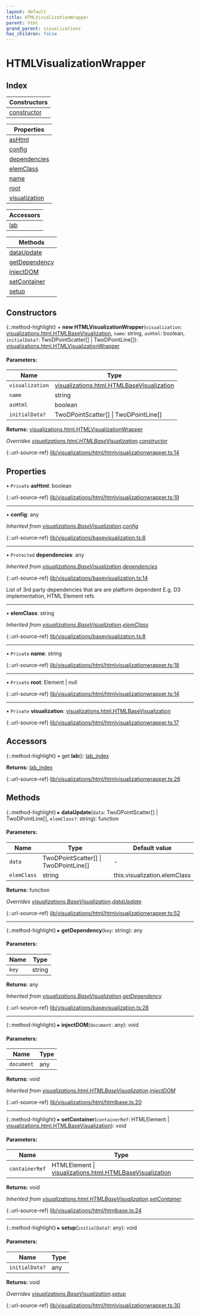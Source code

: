 ```yaml
---
layout: default
title: HTMLVisualizationWrapper
parent: html
grand_parent: visualizations
has_children: false
---
```


# HTMLVisualizationWrapper

## Index

| Constructors |
|-----------|
| [constructor](#constructor) |

| Properties |
|-----------|
| [asHtml](#ashtml) |
| [config](#config) |
| [dependencies](#dependencies) |
| [elemClass](#elemclass) |
| [name](#name) |
| [root](#root) |
| [visualization](#visualization) |

| Accessors |
|-----------|
| [lab](#lab) |

| Methods |
|-----------|
| [dataUpdate](#dataupdate) |
| [getDependency](#getdependency) |
| [injectDOM](#injectdom) |
| [setContainer](#setcontainer) |
| [setup](#setup) |

## Constructors

{:.method-highlight}
\+ **new HTMLVisualizationWrapper**(`visualization`: [visualizations.html.HTMLBaseVisualization](../visualizations_html_htmlbasevisualization), `name`: string, `asHtml`: boolean, `initialData?`: TwoDPointScatter[] \| TwoDPointLine[]): [visualizations.html.HTMLVisualizationWrapper](../visualizations_html_htmlvisualizationwrapper)

#### Parameters:

Name | Type |
------ | ------ |
`visualization` | [visualizations.html.HTMLBaseVisualization](../visualizations_html_htmlbasevisualization) |
`name` | string |
`asHtml` | boolean |
`initialData?` | TwoDPointScatter[] \| TwoDPointLine[] |

**Returns:** [visualizations.html.HTMLVisualizationWrapper](../visualizations_html_htmlvisualizationwrapper)

*Overrides [visualizations.html.HTMLBaseVisualization](../visualizations_html_htmlbasevisualization).[constructor](../visualizations_html_htmlbasevisualization#constructor)*

{:.url-source-ref}
[lib/visualizations/html/htmlvisualizationwrapper.ts:14](https://github.com/ascentcore/dataspot/blob/e1f4e78/lib/visualizations/html/htmlvisualizationwrapper.ts#L14)

## Properties

• `Private` **asHtml**: boolean

{:.url-source-ref}
[lib/visualizations/html/htmlvisualizationwrapper.ts:19](https://github.com/ascentcore/dataspot/blob/e1f4e78/lib/visualizations/html/htmlvisualizationwrapper.ts#L19)

___

•  **config**: any

*Inherited from [visualizations.BaseVisualization](../visualizations_basevisualization).[config](../visualizations_basevisualization#config)*

{:.url-source-ref}
[lib/visualizations/basevisualization.ts:8](https://github.com/ascentcore/dataspot/blob/e1f4e78/lib/visualizations/basevisualization.ts#L8)

___

• `Protected` **dependencies**: any

*Inherited from [visualizations.BaseVisualization](../visualizations_basevisualization).[dependencies](../visualizations_basevisualization#dependencies)*

{:.url-source-ref}
[lib/visualizations/basevisualization.ts:14](https://github.com/ascentcore/dataspot/blob/e1f4e78/lib/visualizations/basevisualization.ts#L14)

List of 3rd party dependencies that are are platform dependent
E.g. D3 implementation, HTML Element refs

___

•  **elemClass**: string

*Inherited from [visualizations.BaseVisualization](../visualizations_basevisualization).[elemClass](../visualizations_basevisualization#elemclass)*

{:.url-source-ref}
[lib/visualizations/basevisualization.ts:8](https://github.com/ascentcore/dataspot/blob/e1f4e78/lib/visualizations/basevisualization.ts#L8)

___

• `Private` **name**: string

{:.url-source-ref}
[lib/visualizations/html/htmlvisualizationwrapper.ts:18](https://github.com/ascentcore/dataspot/blob/e1f4e78/lib/visualizations/html/htmlvisualizationwrapper.ts#L18)

___

• `Private` **root**: Element \| null

{:.url-source-ref}
[lib/visualizations/html/htmlvisualizationwrapper.ts:14](https://github.com/ascentcore/dataspot/blob/e1f4e78/lib/visualizations/html/htmlvisualizationwrapper.ts#L14)

___

• `Private` **visualization**: [visualizations.html.HTMLBaseVisualization](../visualizations_html_htmlbasevisualization)

{:.url-source-ref}
[lib/visualizations/html/htmlvisualizationwrapper.ts:17](https://github.com/ascentcore/dataspot/blob/e1f4e78/lib/visualizations/html/htmlvisualizationwrapper.ts#L17)

## Accessors

{:.method-highlight}
• get **lab**(): [lab\_index](../lab_index)

**Returns:** [lab\_index](../lab_index)

{:.url-source-ref}
[lib/visualizations/html/htmlvisualizationwrapper.ts:26](https://github.com/ascentcore/dataspot/blob/e1f4e78/lib/visualizations/html/htmlvisualizationwrapper.ts#L26)

## Methods

{:.method-highlight}
▸ **dataUpdate**(`data`: TwoDPointScatter[] \| TwoDPointLine[], `elemClass?`: string): function

#### Parameters:

Name | Type | Default value |
------ | ------ | ------ |
`data` | TwoDPointScatter[] \| TwoDPointLine[] | - |
`elemClass` | string | this.visualization.elemClass |

**Returns:** function

*Overrides [visualizations.BaseVisualization](../visualizations_basevisualization).[dataUpdate](../visualizations_basevisualization#dataupdate)*

{:.url-source-ref}
[lib/visualizations/html/htmlvisualizationwrapper.ts:52](https://github.com/ascentcore/dataspot/blob/e1f4e78/lib/visualizations/html/htmlvisualizationwrapper.ts#L52)

___

{:.method-highlight}
▸ **getDependency**(`key`: string): any

#### Parameters:

Name | Type |
------ | ------ |
`key` | string |

**Returns:** any

*Inherited from [visualizations.BaseVisualization](../visualizations_basevisualization).[getDependency](../visualizations_basevisualization#getdependency)*

{:.url-source-ref}
[lib/visualizations/basevisualization.ts:28](https://github.com/ascentcore/dataspot/blob/e1f4e78/lib/visualizations/basevisualization.ts#L28)

___

{:.method-highlight}
▸ **injectDOM**(`document`: any): void

#### Parameters:

Name | Type |
------ | ------ |
`document` | any |

**Returns:** void

*Inherited from [visualizations.html.HTMLBaseVisualization](../visualizations_html_htmlbasevisualization).[injectDOM](../visualizations_html_htmlbasevisualization#injectdom)*

{:.url-source-ref}
[lib/visualizations/html/htmlbase.ts:20](https://github.com/ascentcore/dataspot/blob/e1f4e78/lib/visualizations/html/htmlbase.ts#L20)

___

{:.method-highlight}
▸ **setContainer**(`containerRef`: HTMLElement \| [visualizations.html.HTMLBaseVisualization](../visualizations_html_htmlbasevisualization)): void

#### Parameters:

Name | Type |
------ | ------ |
`containerRef` | HTMLElement \| [visualizations.html.HTMLBaseVisualization](../visualizations_html_htmlbasevisualization) |

**Returns:** void

*Inherited from [visualizations.html.HTMLBaseVisualization](../visualizations_html_htmlbasevisualization).[setContainer](../visualizations_html_htmlbasevisualization#setcontainer)*

{:.url-source-ref}
[lib/visualizations/html/htmlbase.ts:24](https://github.com/ascentcore/dataspot/blob/e1f4e78/lib/visualizations/html/htmlbase.ts#L24)

___

{:.method-highlight}
▸ **setup**(`initialData?`: any): void

#### Parameters:

Name | Type |
------ | ------ |
`initialData?` | any |

**Returns:** void

*Overrides [visualizations.BaseVisualization](../visualizations_basevisualization).[setup](../visualizations_basevisualization#setup)*

{:.url-source-ref}
[lib/visualizations/html/htmlvisualizationwrapper.ts:30](https://github.com/ascentcore/dataspot/blob/e1f4e78/lib/visualizations/html/htmlvisualizationwrapper.ts#L30)
